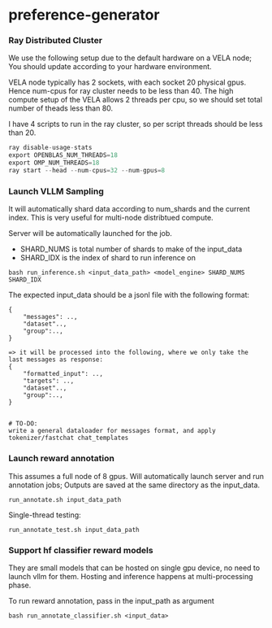 # preference-generator


### Ray Distributed Cluster

We use the following setup due to the default hardware on a VELA node; 
You should update according to your hardware environment. 

VELA node typically has 2 sockets, with each socket 20 physical gpus. Hence num-cpus for ray cluster needs to be less than 40.
The high compute setup of the VELA allows 2 threads per cpu, so we should set total number of theads less than 80.

I have 4 scripts to run in the ray cluster, so per script threads should be less than 20. 


```python
ray disable-usage-stats
export OPENBLAS_NUM_THREADS=18
export OMP_NUM_THREADS=18
ray start --head --num-cpus=32 --num-gpus=8
```

### Launch VLLM Sampling

It will automatically shard data according to num_shards and the current index. 
This is very useful for multi-node distribtued compute. 

Server will be automatically launched for the job.

- SHARD_NUMS is total number of shards to make of the input_data
- SHARD_IDX is the index of shard to run inference on

```
bash run_inference.sh <input_data_path> <model_engine> SHARD_NUMS SHARD_IDX
```
The expected input_data should be a jsonl file with the following format:
```
{   
    "messages": ..,
    "dataset"..,
    "group":..,
}

=> it will be processed into the following, where we only take the last messages as response:
{   
    "formatted_input": ..,
    "targets": ..,
    "dataset"..,
    "group":..,
}


# TO-DO:
write a general dataloader for messages format, and apply tokenizer/fastchat chat_templates
```


### Launch reward annotation
This assumes a full node of 8 gpus. Will automatically launch server and run annotation jobs; 
Outputs are saved at the same directory as the input_data. 
```
run_annotate.sh input_data_path
```

Single-thread testing:
```
run_annotate_test.sh input_data_path
```

### Support hf classifier reward models
They are small models that can be hosted on single gpu device, no need to launch vllm for them. 
Hosting and inference happens at multi-processing phase. 

To run reward annotation, pass in the input_path as argument
```
bash run_annotate_classifier.sh <input_data>
```
